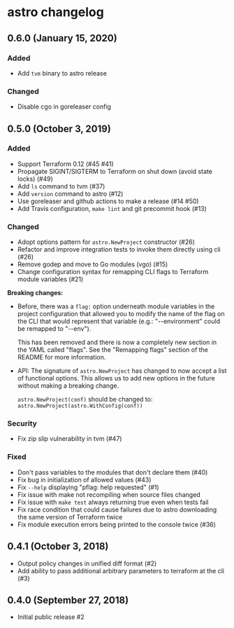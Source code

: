 # astro changelog

## 0.6.0 (January 15, 2020)

### Added
* Add `tvm` binary to astro release

### Changed
* Disable cgo in goreleaser config

## 0.5.0 (October 3, 2019)

### Added
* Support Terraform 0.12 (#45 #41)
* Propagate SIGINT/SIGTERM to Terraform on shut down (avoid state locks) (#49)
* Add `ls` command to tvm (#37)
* Add `version` command to astro (#12)
* Use goreleaser and github actions to make a release (#14 #50)
* Add Travis configuration, `make lint` and git precommit hook (#13)

### Changed
* Adopt options pattern for `astro.NewProject` constructor (#26)
* Refactor and improve integration tests to invoke them directly using cli (#26)
* Remove godep and move to Go modules (vgo) (#15)
* Change configuration syntax for remapping CLI flags to Terraform module
  variables (#21)

**Breaking changes:**

* Before, there was a `flag:` option underneath module variables in the project
  configuration that allowed you to modify the name of the flag on the CLI that
  would represent that variable (e.g.: "--environment" could be remapped to
  "--env").

  This has been removed and there is now a completely new section in the YAML
  called "flags". See the "Remapping flags" section of the README for more
  information.

* API: The signature of `astro.NewProject` has changed to now accept a list of
  functional options. This allows us to add new options in the future without
  making a breaking change.

  `astro.NewProject(conf)` should be changed to:
  `astro.NewProject(astro.WithConfig(conf))`

### Security
* Fix zip slip vulnerability in tvm (#47)

### Fixed
* Don't pass variables to the modules that don't declare them (#40)
* Fix bug in initialization of allowed values (#43)
* Fix `--help` displaying "pflag: help requested" (#1)
* Fix issue with make not recompiling when source files changed
* Fix issue with `make test` always returning true even when tests fail
* Fix race condition that could cause failures due to astro downloading the
  same version of Terraform twice
* Fix module execution errors being printed to the console twice (#36)

## 0.4.1 (October 3, 2018)

* Output policy changes in unified diff format (#2)
* Add ability to pass additional arbitrary parameters to terraform at the cli (#3)

## 0.4.0 (September 27, 2018)

* Initial public release #2
